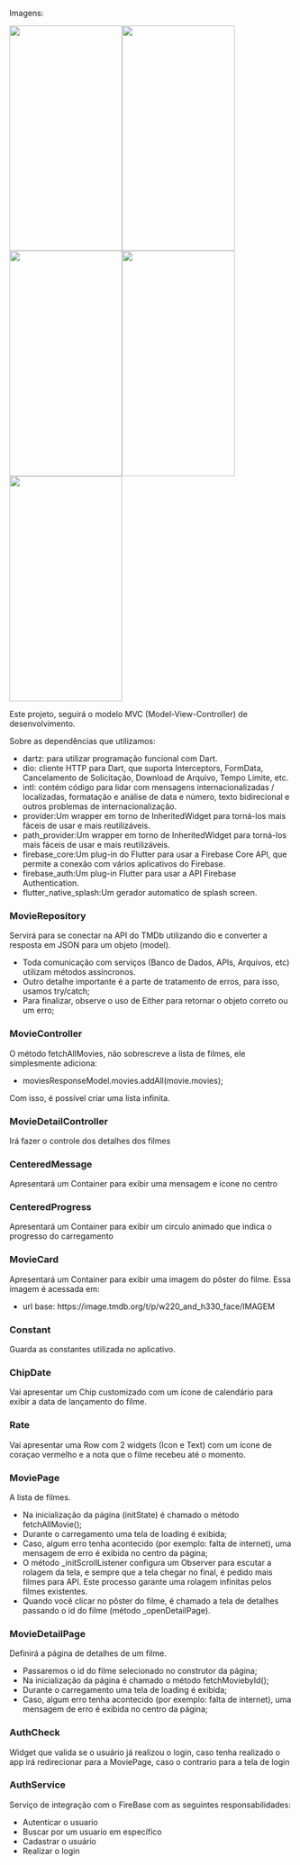 Imagens:

<img src="https://user-images.githubusercontent.com/86728742/184254358-2ff83ac5-9cb3-4e07-898f-e417d391e03b.jpeg" width="200" height="400" /><img src="https://user-images.githubusercontent.com/86728742/184254466-1d95ee9d-7e1a-4e28-b14b-56597f95ee8f.jpeg" width="200" height="400" /><img src="https://user-images.githubusercontent.com/86728742/184254472-ce322add-3b32-4aee-8e03-44dd571938e8.jpeg" width="200" height="400" /><img src="https://user-images.githubusercontent.com/86728742/184255519-7fad649f-33b6-4ef3-a859-1b099f527db6.jpeg" width="200" height="400" /><img src="https://user-images.githubusercontent.com/86728742/184254477-64d0f6c2-9830-462d-8f84-ca8c5f3d4c71.jpeg" width="200" height="400" />


Este projeto, seguirá o modelo MVC (Model-View-Controller) de desenvolvimento.

Sobre as dependências que utilizamos:
<ul>
  <li>dartz: para utilizar programação funcional com Dart.</li>
  <li>dio: cliente HTTP para Dart, que suporta Interceptors, FormData, Cancelamento de Solicitação, Download de Arquivo, Tempo Limite, etc. </li>
  <li>intl: contém código para lidar com mensagens internacionalizadas / localizadas, formatação e análise de data e número, texto bidirecional e outros      problemas de internacionalização.</li>
  <li>provider:Um wrapper em torno de InheritedWidget para torná-los mais fáceis de usar e mais reutilizáveis.</li>
  <li>path_provider:Um wrapper em torno de InheritedWidget para torná-los mais fáceis de usar e mais reutilizáveis.</li>
  <li>firebase_core:Um plug-in do Flutter para usar a Firebase Core API, que permite a conexão com vários aplicativos do Firebase.</li>
  <li>firebase_auth:Um plug-in Flutter para usar a API Firebase Authentication.</li>
  <li>flutter_native_splash:Um gerador automatico de splash screen.</li>
</ul>

<h3>MovieRepository</h3>

Servirá para se conectar na API do TMDb utilizando dio e converter a resposta em JSON para um objeto (model).
<ul>
  <li>Toda comunicação com serviços (Banco de Dados, APIs, Arquivos, etc) utilizam métodos assíncronos. </li>
  <li>Outro detalhe importante é a parte de tratamento de erros, para isso, usamos try/catch;</li>
  <li>Para finalizar, observe o uso de Either para retornar o objeto correto ou um erro;</li>
</ul>

<h3>MovieController</h3>

O método fetchAllMovies, não sobrescreve a lista de filmes, ele simplesmente adiciona:
<ul>
  <li>moviesResponseModel.movies.addAll(movie.movies);</li>
</ul>

Com isso, é possível criar uma lista infinita.

<h3>MovieDetailController</h3>

Irá fazer o controle dos detalhes dos filmes

<h3>CenteredMessage</h3>

Apresentará um Container para exibir uma mensagem e ícone no centro

<h3>CenteredProgress</h3>

Apresentará um Container para exibir um circulo animado que indica o progresso do carregamento

<h3>MovieCard</h3>

Apresentará um Container para exibir uma imagem do pôster do filme. Essa imagem é acessada em:
<ul>
  <li>url base: https://image.tmdb.org/t/p/w220_and_h330_face/IMAGEM</li>
</ul>

<h3>Constant</h3>

Guarda as constantes utilizada no aplicativo.

<h3>ChipDate</h3>

Vai apresentar um Chip customizado com um ícone de calendário para exibir a data de lançamento do filme.

<h3>Rate</h3>

Vai apresentar uma Row com 2 widgets (Icon e Text) com um ícone de coraçao vermelho e a nota que o filme recebeu até o momento.

<h3>MoviePage</h3>

A lista de filmes.
<ul>
  <li>Na inicialização da página (initState) é chamado o método fetchAllMovie();</li>
  <li>Durante o carregamento uma tela de loading é exibida;</li>
  <li>Caso, algum erro tenha acontecido (por exemplo: falta de internet), uma mensagem de erro é exibida no centro da página;</li>
  <li>O método _initScrollListener configura um Observer para escutar a rolagem da tela, e sempre que a tela chegar no final, é pedido mais filmes para API. Este processo garante uma rolagem infinitas pelos filmes existentes.</li>
  <li>Quando você clicar no pôster do filme, é chamado a tela de detalhes passando o id do filme (método _openDetailPage).</li>
</ul>

<h3>MovieDetailPage</h3>

Definirá a página de detalhes de um filme.
<ul>
<li>Passaremos o id do filme selecionado no construtor da página;</li>
<li>Na inicialização da página é chamado o método fetchMoviebyId();</li>
<li>Durante o carregamento uma tela de loading é exibida;</li>
<li>Caso, algum erro tenha acontecido (por exemplo: falta de internet), uma mensagem de erro é exibida no centro da página;</li>
</ul>

<h3>AuthCheck</h3>
  Widget que valida se o usuário já realizou o login, caso tenha realizado o app irá redirecionar para a MoviePage, caso o contrario para a tela de login
  
<h3>AuthService</h3>
  Serviço de integração com o FireBase com as seguintes responsabilidades:
  <ul>
    <li>Autenticar o usuario</li>
    <li>Buscar por um usuario em específico</li>
    <li>Cadastrar o usuário</li>
    <li>Realizar o login</li>
  </ul>
